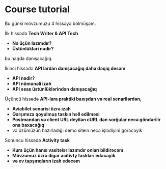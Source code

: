 # Course tutorial

Bu günki mövzumuzu 4 hissəyə bölmüşəm.

İlk hissədə **Tech Writer & API Tech**&#x20;

* **Nə üçün lazımdır?**
* **Üstünlükləri nədir?**

bu haqda danışacağıq.

İkinci hissədə **API lardan danışacağıq daha dəqiq desəm**

* **API nədir?**
* **API nümunəli izah**
* **API əsas üstünlüklərindən danışacağıq**

Üçüncü hissədə **API-lara praktiki baxışdan və real senarilərdən,**&#x20;

* **Aviabilet senarisi üzrə izah**
* **Qarşımıza qoyulmuş taskın həll edilməsi**
* **Postmandan və client URL deyilən cURL dən sorğular necə göndərilir ona baxacağıq**&#x20;
* və özümüzün hazırladığı demo siteın necə işlədiyini görəcəyik

Sonuncu hissədə **Activity task**

* **Kurs üçün hansı vasitələr lazımdır onları bildirəcəm**
* **Mövzumuz üzrə digər acitivty taskları edəcəyik**
* **və ev tapşırıqların izah edəcəm**

